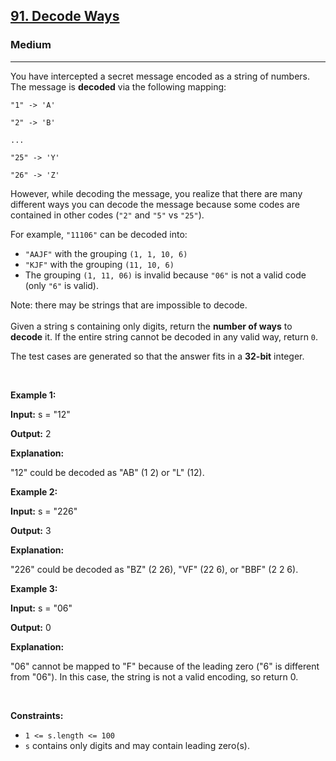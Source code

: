 <h2><a href="https://leetcode.com/problems/decode-ways/?search=91&page=1">91. Decode Ways</a></h2><h3>Medium</h3><hr><p>You have intercepted a secret message encoded as a string of numbers. The message is <strong>decoded</strong> via the following mapping:</p>

<p><code>&quot;1&quot; -&gt; &#39;A&#39;<br />
&quot;2&quot; -&gt; &#39;B&#39;<br />
...<br />
&quot;25&quot; -&gt; &#39;Y&#39;<br />
&quot;26&quot; -&gt; &#39;Z&#39;</code></p>

<p>However, while decoding the message, you realize that there are many different ways you can decode the message because some codes are contained in other codes (<code>&quot;2&quot;</code> and <code>&quot;5&quot;</code> vs <code>&quot;25&quot;</code>).</p>

<p>For example, <code>&quot;11106&quot;</code> can be decoded into:</p>

<ul>
	<li><code>&quot;AAJF&quot;</code> with the grouping <code>(1, 1, 10, 6)</code></li>
	<li><code>&quot;KJF&quot;</code> with the grouping <code>(11, 10, 6)</code></li>
	<li>The grouping <code>(1, 11, 06)</code> is invalid because <code>&quot;06&quot;</code> is not a valid code (only <code>&quot;6&quot;</code> is valid).</li>
</ul>

<p>Note: there may be strings that are impossible to decode.<br />
<br />
Given a string s containing only digits, return the <strong>number of ways</strong> to <strong>decode</strong> it. If the entire string cannot be decoded in any valid way, return <code>0</code>.</p>

<p>The test cases are generated so that the answer fits in a <strong>32-bit</strong> integer.</p>

<p>&nbsp;</p>
<p><strong class="example">Example 1:</strong></p>

<div class="example-block">
<p><strong>Input:</strong> <span class="example-io">s = &quot;12&quot;</span></p>

<p><strong>Output:</strong> <span class="example-io">2</span></p>

<p><strong>Explanation:</strong></p>

<p>&quot;12&quot; could be decoded as &quot;AB&quot; (1 2) or &quot;L&quot; (12).</p>
</div>

<p><strong class="example">Example 2:</strong></p>

<div class="example-block">
<p><strong>Input:</strong> <span class="example-io">s = &quot;226&quot;</span></p>

<p><strong>Output:</strong> <span class="example-io">3</span></p>

<p><strong>Explanation:</strong></p>

<p>&quot;226&quot; could be decoded as &quot;BZ&quot; (2 26), &quot;VF&quot; (22 6), or &quot;BBF&quot; (2 2 6).</p>
</div>

<p><strong class="example">Example 3:</strong></p>

<div class="example-block">
<p><strong>Input:</strong> <span class="example-io">s = &quot;06&quot;</span></p>

<p><strong>Output:</strong> <span class="example-io">0</span></p>

<p><strong>Explanation:</strong></p>

<p>&quot;06&quot; cannot be mapped to &quot;F&quot; because of the leading zero (&quot;6&quot; is different from &quot;06&quot;). In this case, the string is not a valid encoding, so return 0.</p>
</div>

<p>&nbsp;</p>
<p><strong>Constraints:</strong></p>

<ul>
	<li><code>1 &lt;= s.length &lt;= 100</code></li>
	<li><code>s</code> contains only digits and may contain leading zero(s).</li>
</ul>
